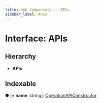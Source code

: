 ```yaml
---
title: Job Components :: APIs
sidebar_label: APIs
---
```


# Interface: APIs

## Hierarchy

* **APIs**

## Indexable

● \[▪ **name**: *string*\]: [OperationAPIConstructor](../overview.md#operationapiconstructor)

